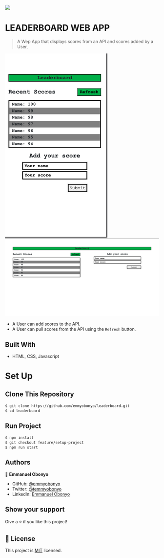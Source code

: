 ![](https://img.shields.io/badge/Microverse-blueviolet)

# LEADERBOARD WEB APP

> A Wep App that displays scores from an API and scores added by a User,

![Mobile](./mobile.png)
![Medium and Large Screens](./medium-to-large.png)

- A User can add scores to the API.
- A User can pull scores from the API using the ```Refresh``` button.

## Built With

- HTML, CSS, Javascript

<!-- ## Live Demo

[Live Demo Link](https://livedemo.com) -->

# Set Up
## Clone This Repository
```
$ git clone https://github.com/emmyobonyo/leaderboard.git
$ cd leaderboard
```

## Run Project
```
$ npm install
$ git checkout feature/setup-project
$ npm run start
```

## Authors

👤 **Emmanuel Obonyo**

- GitHub: [@emmyobonyo](https://github.com/emmyobonyp)
- Twitter: [@temmyobonyo](https://twitter.com/emmyobonyo)
- LinkedIn: [Emmanuel Obonyo](https://https://www.linkedin.com/in/emmanuel-obonyo-3728a2200/)

<!-- ## 🤝 Contributing

Contributions, issues, and feature requests are welcome!

Feel free to check the [issues page](../../issues/). -->

## Show your support

Give a ⭐️ if you like this project!

<!-- ## Acknowledgments

- Hat tip to anyone whose code was used
- Inspiration
- etc -->

## 📝 License

This project is [MIT](./MIT.md) licensed.
